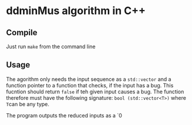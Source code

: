 # ddminMus algorithm in C++
## Compile
Just run `make` from the command line

## Usage
The agorithm only needs the input sequence as a `std::vector` and a function pointer to a function that checks,
if the input has a bug. This fucntion should return `false` if teh given input causes a bug.
The function therefore must have the following signature: `bool (std::vector<T>)` where `T`can be any type.

The program outputs the reduced inputs as a `0

